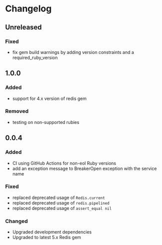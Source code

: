 # Changelog

## Unreleased

### Fixed

- fix gem build warnings by adding version constraints and a required_ruby_version

## 1.0.0

### Added

- support for 4.x version of redis gem

### Removed

- testing on non-supported rubies

## 0.0.4

### Added

- CI using GitHub Actions for non-eol Ruby versions
- add an exception message to BreakerOpen exception with the service name

### Fixed

- replaced deprecated usage of `Redis.current`
- replaced deprecated usage of `redis.pipelined`
- replaced deprecated usage of `assert_equal nil`

### Changed

- Upgraded development dependencies
- Upgraded to latest 5.x Redis gem
